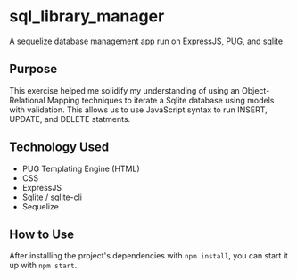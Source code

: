 # sql_library_manager
A sequelize database management app run on ExpressJS, PUG, and sqlite

## Purpose
This exercise helped me solidify my understanding of using an Object-Relational Mapping techniques to iterate a Sqlite database using models with validation. This allows us to use JavaScript syntax to run INSERT, UPDATE, and DELETE statments.

## Technology Used
- PUG Templating Engine (HTML)
- CSS
- ExpressJS
- Sqlite / sqlite-cli
- Sequelize

## How to Use
After installing the project's dependencies with `npm install`, you can start it up with `npm start`.
